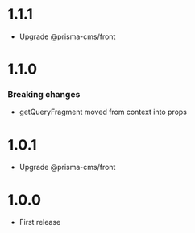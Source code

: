 
1.1.1
=================================
- Upgrade @prisma-cms/front

1.1.0
=================================
### Breaking changes
- getQueryFragment moved from context into props

1.0.1
=================================
- Upgrade @prisma-cms/front

1.0.0
=================================
- First release
